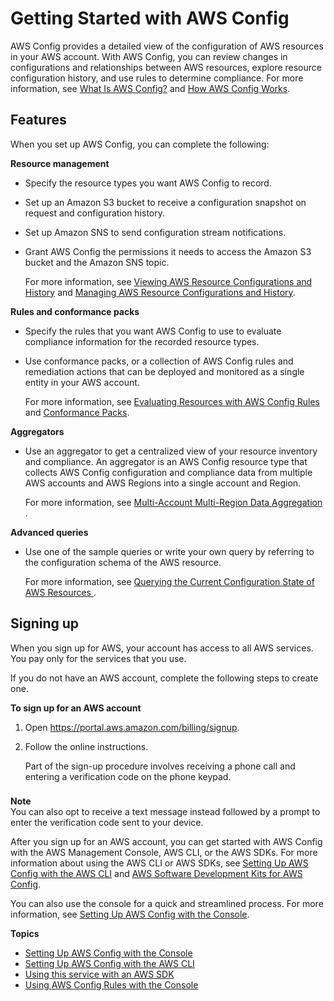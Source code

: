 # Getting Started with AWS Config<a name="getting-started"></a>

AWS Config provides a detailed view of the configuration of AWS resources in your AWS account\. With AWS Config, you can review changes in configurations and relationships between AWS resources, explore resource configuration history, and use rules to determine compliance\. For more information, see [What Is AWS Config?](https://docs.aws.amazon.com/config/latest/developerguide/WhatIsConfig.html) and [How AWS Config Works](https://docs.aws.amazon.com/config/latest/developerguide/how-does-config-work.html)\.

## Features<a name="getting-started-features"></a>

When you set up AWS Config, you can complete the following:

**Resource management**
+ Specify the resource types you want AWS Config to record\.
+ Set up an Amazon S3 bucket to receive a configuration snapshot on request and configuration history\.
+ Set up Amazon SNS to send configuration stream notifications\.
+ Grant AWS Config the permissions it needs to access the Amazon S3 bucket and the Amazon SNS topic\.

  For more information, see [Viewing AWS Resource Configurations and History](https://docs.aws.amazon.com/config/latest/developerguide/view-manage-resource.html) and [Managing AWS Resource Configurations and History](https://docs.aws.amazon.com/config/latest/developerguide/manage-config.html)\.

**Rules and conformance packs**
+ Specify the rules that you want AWS Config to use to evaluate compliance information for the recorded resource types\.
+ Use conformance packs, or a collection of AWS Config rules and remediation actions that can be deployed and monitored as a single entity in your AWS account\.

  For more information, see [Evaluating Resources with AWS Config Rules](https://docs.aws.amazon.com/config/latest/developerguide/evaluate-config.html) and [Conformance Packs](https://docs.aws.amazon.com/config/latest/developerguide/conformance-packs.html)\.

**Aggregators**
+ Use an aggregator to get a centralized view of your resource inventory and compliance\. An aggregator is an AWS Config resource type that collects AWS Config configuration and compliance data from multiple AWS accounts and AWS Regions into a single account and Region\.

  For more information, see [Multi\-Account Multi\-Region Data Aggregation ](https://docs.aws.amazon.com/config/latest/developerguide/aggregate-data.html)\.

**Advanced queries**
+ Use one of the sample queries or write your own query by referring to the configuration schema of the AWS resource\.

  For more information, see [Querying the Current Configuration State of AWS Resources ](https://docs.aws.amazon.com/config/latest/developerguide/querying-AWS-resources.html)\. 

## Signing up<a name="getting-started-signing-up"></a>

When you sign up for AWS, your account has access to all AWS services\. You pay only for the services that you use\.

If you do not have an AWS account, complete the following steps to create one\.

**To sign up for an AWS account**

1. Open [https://portal\.aws\.amazon\.com/billing/signup](https://portal.aws.amazon.com/billing/signup)\.

1. Follow the online instructions\.

   Part of the sign\-up procedure involves receiving a phone call and entering a verification code on the phone keypad\.

### <a name="scenarios-resource-administration"></a>

**Note**  
You can also opt to receive a text message instead followed by a prompt to enter the verification code sent to your device\.

After you sign up for an AWS account, you can get started with AWS Config with the AWS Management Console, AWS CLI, or the AWS SDKs\. For more information about using the AWS CLI or AWS SDKs, see [Setting Up AWS Config with the AWS CLI](gs-cli.md) and [AWS Software Development Kits for AWS Config](cloudconfig-resources.md#config-aws-sdk)\.

You can also use the console for a quick and streamlined process\. For more information, see [Setting Up AWS Config with the Console](gs-console.md)\.

**Topics**
+ [Setting Up AWS Config with the Console](https://docs.aws.amazon.com/config/latest/developerguide/gs-console.html)
+ [Setting Up AWS Config with the AWS CLI](https://docs.aws.amazon.com/config/latest/developerguide/gs-cli.html)
+ [Using this service with an AWS SDK](https://docs.aws.amazon.com/config/latest/developerguide/sdk-general-information-section.html)
+ [Using AWS Config Rules with the Console](https://docs.aws.amazon.com/config/latest/developerguide/setting-up-aws-config-rules-with-console.html)